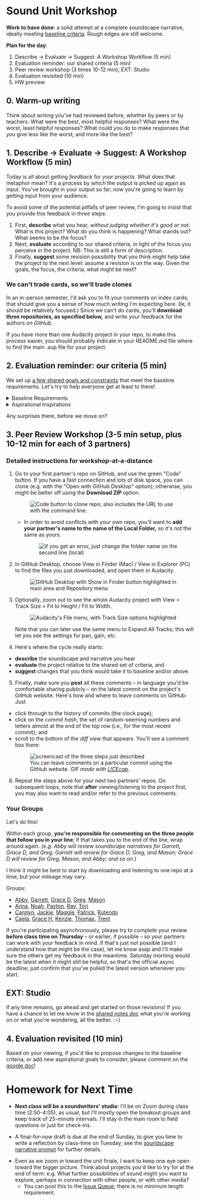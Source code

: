 
# Sound Unit Workshop

**Work to have done**: a solid attempt at a complete soundscape narrative, ideally meeting <a href="http://bit.ly/cdm2021spring-notes#heading=h.tq2fxvj4mi89">baseline criteria</a>. Rough edges are still welcome.

**Plan for the day**:

1. Describe -> Evaluate -> Suggest: A Workshop Workflow (5 min)
2. Evaluation reminder: our shared criteria (5 min)
3. Peer review workshop (3 times 10-12 min); EXT: Studio
4. Evaluation revisited (10 min)
5. HW preview



## 0. Warm-up writing
Think about writing you've had reviewed before, whether by peers or by teachers. What were the best, most helpful responses? What were the worst, least helpful responses? What could you do to make responses that _you_ give less like the worst, and more like the best?

## 1. Describe -> Evaluate -> Suggest: A Workshop Workflow (5 min)

Today is all about getting _feedback_ for your projects. What does that metaphor mean? It's a process by which the output is picked up again as input. You've brought in your output so far; now you're going to learn by getting input from your audience.

<!-- A lot of peer review fails because it falls to one of two extremes: noncommittal nods, or non-stop nitpicking. Neither really takes advantage of the output we have in front of us. -->

To avoid some of the potential pitfalls of peer review, I'm going to insist that you provide this feedback in three steps:
<div class="alert alert-info">
<ol><li> First, <strong>describe</strong> what you hear, <em>without judging whether it's good or not</em>. What is this project? What do you think is happening? What stands out? What seems to be the focus? <!-- A lot of times as writers, even soundwriters, we don't even know if our audience is getting the main point we want to get across. This is a way of finding out. --></li>
<li>Next, <strong>evaluate</strong> according to our shared criteria, in light of the focus you perceive in the project. NB: This is still a form of description.<!-- It's not about "good" or "bad" in the abstract but about where it meets or misses the shared or stated goals. --></li>
<li>Finally, <strong>suggest</strong> some revision possibility that you think might help take the project to the next level: assume a revision is on the way. Given the goals, the focus, the criteria, what might be next? <!-- Pose your comments as a suggestion, not a command: and interpret comments you receive as suggestions, not commands. --></li>
</ol>
</div>

### We can't trade cards, so we'll trade clones

In an in-person semester, I'd ask you to fit your comments on index cards; that should give you a sense of how much writing I'm expecting here. (Ie, it should be relatively focused.) Since we can't do cards, you'll **download three repositories, as specified below,** and write your feedback for the authors _on GitHub_.

<div class="alert alert-warning">
If you have more than one Audacity project in your repo, to make this process easier, you should probably indicate in your README.md file where to find the main .aup file for your project.
</div>


## 2. Evaluation reminder: our criteria (5 min)
We set up [a few shared goals and constraints](http://bit.ly/cdm2021spring-notes#heading=h.tq2fxvj4mi89) that meet the baseline requirements. Let's try to help everyone get at least to there!

<details><summary><a title="as of Friday 2021-02-05">Baseline Requirements</a></summary>
For a minimum grade of B, all projects for this unit <em>must</em>...

<ul>
  <li>Play for at least two minutes (and no more than five)</li>
  <li>Contain at least one sound originally recorded by you</li>
  <li>Explore simultaneity of sound by having two or more tracks overlap at least once</li>
  <li>Have something change during the piece, even if it loops back to where it started</li>
  <li>Credit your sources with title, creator, location, and permission; for clarity, credit yourself as well (e.g. “all other sounds recorded by me”)</li>
  <li>Signal an intentional ending (or that the piece loops)</li>
  <li>Meet deadlines and requirements from the assignment prompt (reflection, project title, playable mp3)</li>
</ul>
</details>

<details><summary><a title="as of Friday 2021-02-05">Aspirational Inspirations</a></summary>
To target (but not guarantee) a grade above a B, the best projects for this unit <em>may</em>...
<ul>
  <li>Use background tracks (e.g. music, ambient noise) to convey a consistent narrative/emotional tone</li>
  <li>Use background tracks (e.g. music, ambient noise) to convey a climax or shift in narrative/emotional tone</li>
  <li>Create a sense of 3D environment using panning, volume, filters, etc</li>
  <li>Use enough detail, perhaps in overlapping tracks, to convey a sense of a specific place and time (i.e. other than where the listener is)</li>
  <li>Use enough minimalism to convey a sense that the narrative is located where the listener is</li>
  <li>Demonstrate (e.g. in workshop notes or similar feedback) that listeners understand the soundscape narrative as intended</li>
  <li>Have dialogue or monologue drive the story and/or give it structure</li>
  <li>Convey a narrative without using any human voices</li>
  <li>Extend your depth of knowledge with the software (Audacity or git / GitHub) by using features that are new to you</li>
  <li>Try being a Foley artist: record your own sound effects, substituting available materials for unavailable ones (e.g. pouring beads for rain, compressing flour for walking through snow)</li>
  <li>Practice high-level editing through well-aligned transitions and loops, cuts at zero crossings, etc.</li>
  <li>Organize your files through track labeling, filenames, folder structure, etc</li>
  <li>Use meaningful commit messages</li>
</ul>
</details>

Any surprises there, before we move on?

## 3. Peer Review Workshop (3-5 min setup, plus 10-12 min for each of 3 partners)

### Detailed instructions for workshop-at-a-distance

1. Go to your first partner's repo on GitHub, and use the green "Code" button. If you have a fast connection and lots of disk space, you can clone (e.g. with the "Open with GitHub Desktop" option); otherwise, you might be better off using the **Download ZIP** option. <figure><img src="../assets/img/github--clone-code-zip.png" alt="Code button to clone repo; also includes the URL to use with the command line." /></figure>
    - In order to avoid conflicts with your own repo, you'll want to **add your partner's name to the name of the Local Folder,** so it's not the same as yours.  <figure><img src="../assets/img/github-desktop--directory-not-empty.png" alt="if you get an error, just change the folder name on the second line (local)" /></figure>

2. In GitHub Desktop, choose View in Finder (Mac) / View in Explorer (PC) to find the files you just downloaded, and open them in Audacity.<figure><img src="../assets/img/github-desktop--show-in-finder.png" alt="GitHub Desktop with Show in Finder button highlighted in main area and Repository menu"/></figure>

3. Optionally, zoom out to see the whole Audacity project with View > Track Size > Fit to Height / Fit to Width.  <figure><img src="../assets/img/audacity--fit-to-height-and-width.png" alt="Audacity's File menu, with Track Size options highlighted" /></figure> Note that you can later use the same menu to Expand All Tracks; this will let you see the settings for pan, gain, etc.

4. Here's where the cycle really starts:
  * **describe** the soundscape and narrative you hear
  * **evaluate** the project relative to the shared set of criteria, and
  * **suggest** changes that you think would take it to baseline and/or above.

5. Finally, make sure you **post** all these comments – in language you'd be comfortable sharing publicly – on the latest commit on the project's GitHub website. Here's how and where to leave comments on GitHub: Just
  * click through to the history of commits (the clock page);
  * click on the _commit hash_, the set of random-seeming numbers and letters almost at the end of the top row (i.e., for the most recent commit); and
  * scroll to the bottom of the _diff view_ that appears. You'll see a comment box there: <figure><img src="../assets/img/github--comment-on-commit.gif" alt="screencast of the three steps just described"/><figcaption>You can leave comments on a particular commit using the GitHub website. <em>GIF made with <a href="https://www.cockos.com/licecap/">LICEcap</a></em>.</figcaption></figure>

6. Repeat the steps above for your next two partners' repos. On subsequent loops, note that **after** viewing/listening to the project first, you may also want to read and/or refer to the previous comments.

### Your Groups
<div class="alert alert-success">
Let's do this!
</div>

Within each group, **you're responsible for commenting on the three people that follow you in your line**; if that takes you to the end of the line, wrap around again. _(e.g. Abby will review soundscape narratives for Garrett, Grace D, and Greg; Garrett will review for Grace D, Greg, and Mason; Grace D will review for Greg, Mason, and Abby; and so on.)_

I think it might be best to start by downloading and listening to one repo at a time, but your mileage may vary.

Groups:

* <a href='https://github.com/aer84/soundscape2021spring'>Abby</a>, <a href='https://github.com/Gley21/soundscape2021spring'>Garrett</a>, <a href='https://github.com/gdelallo/soundscape2021spring'>Grace D</a>, <a href='https://github.com/gregsexauer/soundscape2021spring'>Greg</a>, <a href='https://github.com/anatems1/soundscape2021spring'>Mason</a>
* <a href='https://github.com/annaruz/soundscape2021spring'>Anna</a>, <a href='https://github.com/boredhero/soundscape2021spring'>Noah</a>, <a href='https://github.com/paytonareed/soundscape2021spring'>Payton</a>, <a href='https://github.com/reaial/soundscape2021spring'>Ray</a>, <a href='https://github.com/hua-tori/soundscape2021spring'>Tori</a>
* <a href='https://github.com/cap-alt-delete/soundscape2021spring'>Carolyn</a>, <a href='https://github.com/jackie216/soundscape2021spring'>Jackie</a>, <a href='https://github.com/young1m030/soundscape2021spring'>Maggie</a>, <a href='https://github.com/patrickjmeyer/soundscape2021spring'>Patrick</a>, <a href='https://github.com/rmanyeka/soundscape2021spring'>Rutendo</a>
* <a href='https://github.com/cmgo412/soundscape2021spring'>Caela</a>, <a href='https://github.com/gmh32/soundscape2021spring'>Grace H</a>, <a href='https://github.com/kle39/soundscape2021spring'>Kenzie</a>, <a href='https://github.com/TBrusilovsky/soundscape2021spring'>Thomas</a>, <a href='https://github.com/TrentFoster/soundscape2021spring'>Trent</a>

<div class="alert alert-warning">
If you're participating asynchronously, please try to complete your review <strong>before class time on Thursday</strong> – or earlier, if possible – so your partners can work with your feedback in mind. If that's just not possible (and I understand how that might be the case), let me know asap and I'll make sure the others get my feedback in the meantime. Saturday morning would be the latest when it might still be helpful, so that's the official async deadline; just confirm that you've pulled the latest version whenever you start.
</div>

## EXT: Studio
If any time remains, go ahead and get started on those revisions! If you have a chance to let me know in the [shared notes doc](bit.ly/cdm2021spring-notes) what you're working on or what you're wondering, all the better. :¬)

## 4. Evaluation revisited (10 min)
Based on your viewing, if you'd like to propose changes to the baseline criteria, or add new aspirational goals to consider, please comment on the [google doc](http://bit.ly/cdm2021spring-notes#heading=h.tq2fxvj4mi89)!


# Homework for Next Time
* **Next class will be a soundwriters' studio**: I'll be on Zoom during class time (2:50-4:05), as usual, but I'll mostly open the breakout groups and keep track of 25-minute intervals. I'll stay in the main room to field questions or just for check-ins.
- A final-for-now draft is due at the end of Sunday, to give you time to write a reflection by class-time on Tuesday; see the [soundscape narrative prompt](https://github.com/benmiller314/soundscape2021spring) for further details.
* Even as we zoom in toward the unit finale, I want to keep one eye open toward the bigger picture. Think about projects you'd like to try for at the end of term: e.g. What further possibilities of sound might you want to explore, perhaps in connection with other people, or with other media?
  - You can post this to the [Issue Queue]({{site.github.issues_url}}); there is no minimum length requirement.
